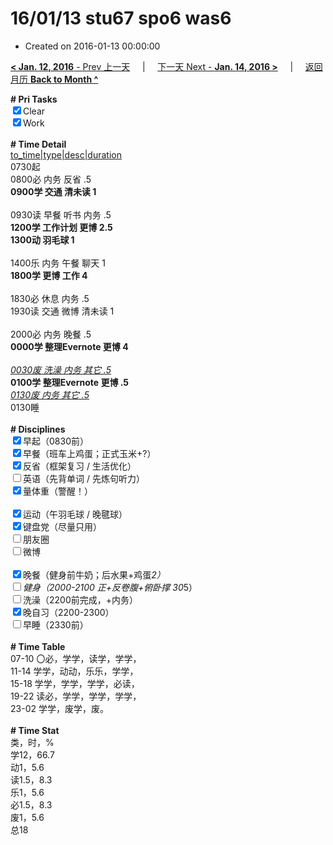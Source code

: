 # 16/01/13 stu67 spo6 was6

- Created on 2016-01-13 00:00:00

[**< Jan. 12, 2016** - Prev 上一天](_archived/lifelogs/2016/01/d12.md) &nbsp; &nbsp; | &nbsp; &nbsp; [下一天 Next - **Jan. 14, 2016 >**](_archived/lifelogs/2016/01/d14.md) &nbsp; &nbsp; |  &nbsp; &nbsp; [返回月历 **Back to Month ^**](_archived/lifelogs/2016/01/index.md)
<br/><div><b># Pri Tasks</b></div><div><input checked="true" type="checkbox"/>Clear</div><div><input checked="true" type="checkbox"/>Work</div><div><br/></div><div><b># Time Detail</b></div><div><u>to_time|type|desc|duration</u></div><div>0730起</div><div>0800必 内务 反省 .5</div><div><b>0900学 交通 清未读 1</b></div><div><br/></div><div>0930读 早餐 听书 内务 .5</div><div><b>1200学 工作计划 更博 2.5</b></div><div><b>1300动 羽毛球 1</b></div><div><br/></div><div>1400乐 内务 午餐 聊天 1</div><div><b>1800学 更博 工作 4</b></div><div><br/></div><div>1830必 休息 内务 .5</div><div>1930读 交通 微博 清未读 1</div><div><br/></div><div>2000必 内务 晚餐 .5</div><div><b>0000学 整理Evernote 更博 4</b></div><div><b><br/></b></div><div><u><i>0030废 洗澡 内务 其它 .5</i></u></div><div><b>0100学 整理Evernote 更博 .5</b></div><div><u><i>0130废 内务 其它 .5</i></u></div><div>0130睡</div><div><br/></div><div><b># Disciplines</b></div><div><input checked="true" type="checkbox"/>早起（0830前）</div><div><input checked="true" type="checkbox"/>早餐（班车上鸡蛋；正式玉米+?）</div><div><input checked="true" type="checkbox"/>反省（框架复习 / 生活优化）</div><div><input type="checkbox"/>英语（先背单词 / 先炼句听力）</div><div><input checked="true" type="checkbox"/>量体重（警醒！）</div><div><br/></div><div><input checked="true" type="checkbox"/>运动（午羽毛球 / 晚毽球）</div><div><input checked="true" type="checkbox"/>键盘党（尽量只用）</div><div><input type="checkbox"/>朋友圈</div><div><input type="checkbox"/>微博</div><div><br/></div><div><input checked="true" type="checkbox"/>晚餐（健身前牛奶；后水果+鸡蛋*2）</div><div><input type="checkbox"/>健身（2000-2100 正+反卷腹+俯卧撑 30*5）</div><div><input type="checkbox"/>洗澡（2200前完成，+内务）</div><div><input checked="true" type="checkbox"/>晚自习（2200-2300）</div><div><input type="checkbox"/>早睡（2330前）</div><div><br/></div><div><b># Time Table</b></div><div>07-10 〇必，学学，读学，学学，</div><div>11-14 学学，动动，乐乐，学学，</div><div>15-18 学学，学学，学学，必读，</div><div>19-22 读必，学学，学学，学学，</div><div>23-02 学学，废学，废。</div><div><br/></div><div><b># Time Stat</b></div><div>类，时，%</div><div>学12，66.7</div><div>动1，5.6</div><div>读1.5，8.3</div><div>乐1，5.6</div><div>必1.5，8.3</div><div>废1，5.6</div><div>总18</div>
